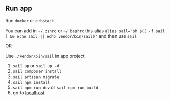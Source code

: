 ## Run app
Run `docker` or `orbstack`

You can add in `~/.zshrc` or `~/.bashrc` this alias ```alias sail='sh $([ -f sail ] && echo sail || echo vendor/bin/sail)'``` and then use `sail`

OR

Use ```./vendor/bin/sail``` in app project

1. ```sail up``` or ```sail up -d```
2. ```sail composer install```
3. ```sail artisan migrate```
4. ```sail npm install```
5. ```sail npm run dev``` or ```sail npm run build```
6. go to [localhost](http://localhost)


